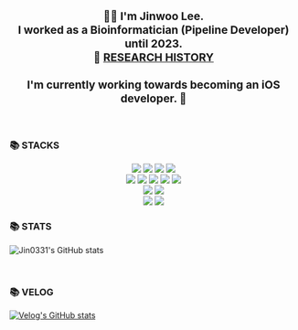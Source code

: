 ### <div align="center"><h3>👨‍💻 I'm Jinwoo Lee.<br>I worked as a Bioinformatician (Pipeline Developer) until 2023.<br>🔭 [RESEARCH HISTORY](https://drive.google.com/drive/folders/1-J1Ch4DW32IJyuItdHpFJAEhQv1A2YoU?usp=drive_link)<br><br> I'm currently working towards becoming an iOS developer. 🚀</h2></div>  
  
<br>


<h3>📚 STACKS</h3>

<div align=center> 
  <img src="https://img.shields.io/badge/swift-F05138?style=for-the-badge&logo=swift&logoColor=white">
  <img src="https://img.shields.io/badge/python-3776AB?style=for-the-badge&logo=python&logoColor=white"> 
  <img src="https://img.shields.io/badge/r-276DC3?style=for-the-badge&logo=r&logoColor=white"> 
  <img src="https://img.shields.io/badge/scala-DC322F?style=for-the-badge&logo=scala&logoColor=white">
  <br>
  
  <img src="https://img.shields.io/badge/apache hadoop-66CCFF?style=for-the-badge&logo=apachehadoop&logoColor=white"> 
  <img src="https://img.shields.io/badge/apache spark-E25A1C?style=for-the-badge&logo=apachespark&logoColor=white">
  <img src="https://img.shields.io/badge/docker-2496ED?style=for-the-badge&logo=docker&logoColor=white">
  <img src="https://img.shields.io/badge/snakemake-139BB4?style=for-the-badge&logo=spinnaker&logoColor=white">
  <img src="https://img.shields.io/badge/slurm-0133AD?style=for-the-badge&logo=cardano&logoColor=white">
  <br>
  
  <img src="https://img.shields.io/badge/mariadb-003545?style=for-the-badge&logo=mariadb&logoColor=white">  
  <img src="https://img.shields.io/badge/mongodb-47A248?style=for-the-badge&logo=mongodb&logoColor=white">
  <br>
    
  <img src="https://img.shields.io/badge/linux-FCC624?style=for-the-badge&logo=linux&logoColor=white">
  <img src="https://img.shields.io/badge/macos-000000?style=for-the-badge&logo=macos&logoColor=white">
  <br>
  
</div>

<h3>📚 STATS</h3>
  
![Jin0331's GitHub stats](https://github-readme-stats.vercel.app/api?username=Jin0331&show_icons=true&theme=graywhite)

<br/>  

<h3>📚 VELOG </h3>

[![Velog's GitHub stats](https://velog-readme-stats.vercel.app/api?name=sempre813)](https://github.com/eungyeole/velog-readme-stats)

<br/>  
